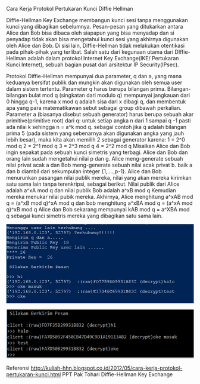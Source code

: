 Cara Kerja Protokol Pertukaran Kunci Diffie Hellman

Diffie-Hellman Key Exchange
membangun kunci sesi tanpa menggunakan kunci yang dibagikan sebelumnya. Pesan-pesan yang ditukarkan antara Alice dan Bob bisa dibaca oleh siapapun yang bisa menyadap dan si penyadap tidak akan bisa mengetahui kunci sesi yang akhirnya digunakan oleh Alice dan Bob. 
Di sisi lain, Diffie-Hellman tidak melakukan otentikasi pada pihak-pihak yang terlibat. Salah satu dari kegunaan utama dari DIffie-Hellman adalah dalam protokol Internet Key Exchange(IKE/ Pertukaran Kunci Internet), sebuah bagian pusat dari arsitektur IP Security(IPsec).

Protokol Diffie-Hellman mempunyai dua parameter, q dan a, yang mana keduanya bersifat publik dan mungkin akan digunakan oleh semua user dalam sistem tertentu. 
Parameter q harus berupa bilangan prima. Bilangan-bilangan bulat mod q (singkatan dari modulo q) mempunyai jangkauan dari 0 hingga q-1, karena x mod q adalah sisa dari x dibagi q, dan membentuk apa yang para matematikawan sebut sebagai group dibawah perkalian. 
Parameter a (biasanya disebut sebuah generator) harus berupa sebuah akar primitive(primitive root) dari q: untuk setiap angka n dari 1 sampai q -1 pasti ada nilai k sehingga n = a^k mod q. sebagai contoh jika q adalah bilangan prima 5 (pada sistem yang sebenarnya akan digunakan angka yang jauh lebih besar), maka kita akan memilih 2 sebagai generator karena:
1 = 2^0 mod q
2 = 2^1 mod q
3 = 2^3 mod q
4 = 2^2 mod q
Misalkan Alice dan Bob ingin sepakat pada sebuah kunci simetris yang terbagi. Alice dan Bob dan orang lain sudah mengetahui nilai p dan g. Alice meng-generate sebuah nilai privat acak a dan Bob meng-generate sebuah nilai acak privat b. baik a dan b diambil dari sekumpulan integer {1,….,p-1}. Alice dan Bob menurunkan pasangan nilai publik mereka, nilai yang akan mereka kirimkan satu sama lain tanpa terenkripsi, sebagai berikut. Nilai publik dari Alice adalah
a^xA mod q
dan nilai publik Bob adalah
a^xB mod q
Kemudian mereka menukar nilai pubik mereka. Akhirnya, Alice menghitung
a^xAB mod q = (a^xB mod q)^xA mod q
dan bob menghitung
a^xBA mod q = (a^xA mod q)^xB mod q
Alice dan Bob sekarang mempunyai kAB mod q = a^XBA mod q sebagai kunci simetris mereka yang dibagikan satu sama lain.

![GitHub Logo](Screenshot_4.png)

![GitHub Logo](Capture.PNG)


Referensi
http://kuliah-hhn.blogspot.co.id/2012/05/cara-kerja-protokol-pertukaran-kunci.html
PPT Pak Tohari Diffie-Hellman Key Exchange
